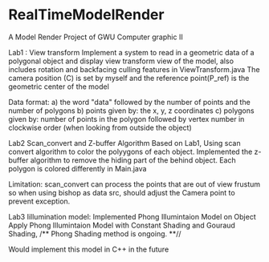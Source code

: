 # RealTimeModelRender
A Model Render Project of GWU Computer graphic II


Lab1 : View transform 
Implement a system to read in a geometric data of a polygonal object and display view transform view of the model,
also includes rotation and backfacing culling features in ViewTransform.java
The camera position (C) is set by myself and the reference point(P_ref) is the geometric center of the model

Data format:
a) the word "data" followed by the number of points and the number of polygons
b) points given by: the x, y, z coordinates
c) polygons given by: number of points in the polygon followed by vertex number in
clockwise order (when looking from outside the object)

Lab2 Scan_convert and Z-buffer Algorithm
Based on Lab1, Using scan convert algorithm to color the polyygons of each object.
Implemented the z-buffer algorithm to remove the hiding part of the behind object.
Each polygon is colored differently in Main.java

Limitation: scan_convert can process the points that are out of view frustum
so when using bishop as data src, should adjust the Camera point to prevent exception.

Lab3 Iillumination model:
Implemented Phong Illumintaion Model on Object
Apply Phong Illumintaion Model with Constant Shading and Gouraud Shading,
/** Phong Shading method is ongoing. **//

Would implement this model in C++ in the future

